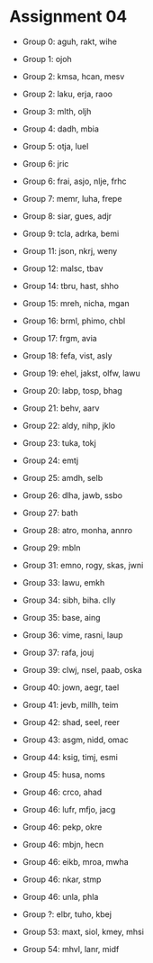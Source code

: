 # Assignment 04

* Group 0: aguh, rakt, wihe
* Group 1: ojoh
* Group 2: kmsa, hcan, mesv
* Group 2: laku, erja, raoo
* Group 3: mlth, oljh
* Group 4: dadh, mbia
* Group 5: otja, luel
* Group 6: jric
* Group 6: frai, asjo, nlje, frhc
* Group 7: memr, luha, frepe
* Group 8: siar, gues, adjr
* Group 9: tcla, adrka, bemi

* Group 11: json, nkrj, weny
* Group 12: malsc, tbav
* Group 14: tbru, hast, shho
* Group 15: mreh, nicha, mgan
* Group 16: brml, phimo, chbl
* Group 17: frgm, avia
* Group 18: fefa, vist, asly
* Group 19: ehel, jakst, olfw, lawu
* Group 20: labp, tosp, bhag
* Group 21: behv, aarv
* Group 22: aldy, nihp, jklo
* Group 23: tuka, tokj
* Group 24: emtj
* Group 25: amdh, selb
* Group 26: dlha, jawb, ssbo
* Group 27: bath
* Group 28: atro, monha, annro
* Group 29: mbln

* Group 31: emno, rogy, skas, jwni

* Group 33: lawu, emkh
* Group 34: sibh, biha. clly
* Group 35: base, aing
* Group 36: vime, rasni, laup
* Group 37: rafa, jouj

* Group 39: clwj, nsel, paab, oska
* Group 40: jown, aegr, tael
* Group 41: jevb, millh, teim
* Group 42: shad, seel, reer
* Group 43: asgm, nidd, omac
* Group 44: ksig, timj, esmi
* Group 45: husa, noms
* Group 46: crco, ahad
* Group 46: lufr, mfjo, jacg
* Group 46: pekp, okre
* Group 46: mbjn, hecn
* Group 46: eikb, mroa, mwha
* Group 46: nkar, stmp
* Group 46: unla, phla
* Group ?: elbr, tuho, kbej
* Group 53: maxt, siol, kmey, mhsi
* Group 54: mhvl, lanr, midf
